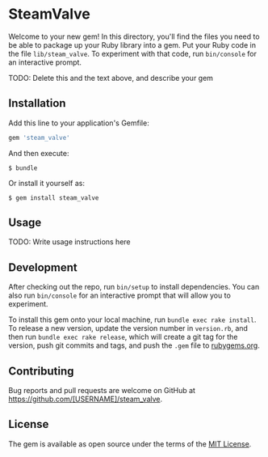# SteamValve

Welcome to your new gem! In this directory, you'll find the files you need to be able to package up your Ruby library into a gem. Put your Ruby code in the file `lib/steam_valve`. To experiment with that code, run `bin/console` for an interactive prompt.

TODO: Delete this and the text above, and describe your gem

## Installation

Add this line to your application's Gemfile:

```ruby
gem 'steam_valve'
```

And then execute:

    $ bundle

Or install it yourself as:

    $ gem install steam_valve

## Usage

TODO: Write usage instructions here

## Development

After checking out the repo, run `bin/setup` to install dependencies. You can also run `bin/console` for an interactive prompt that will allow you to experiment.

To install this gem onto your local machine, run `bundle exec rake install`. To release a new version, update the version number in `version.rb`, and then run `bundle exec rake release`, which will create a git tag for the version, push git commits and tags, and push the `.gem` file to [rubygems.org](https://rubygems.org).

## Contributing

Bug reports and pull requests are welcome on GitHub at https://github.com/[USERNAME]/steam_valve.


## License

The gem is available as open source under the terms of the [MIT License](http://opensource.org/licenses/MIT).


